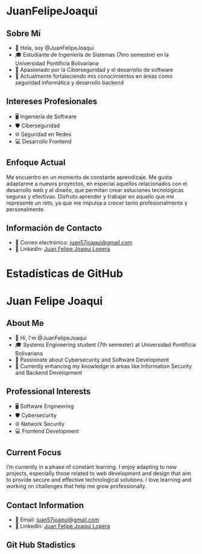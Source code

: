 # JuanFelipeJoaqui

## Sobre Mí

- 👋 Hola, soy @JuanFelipeJoaqui
- 🎓 Estudiante de Ingeniería de Sistemas (7mo semestre) en la Universidad Pontificia Bolivariana
- 🔐 Apasionado por la Ciberseguridad y el desarrollo de software
- 🌱 Actualmente fortaleciendo mis conocimientos en áreas como seguridad informática y desarrollo backend

## Intereses Profesionales
- 🖥️ Ingeniería de Software
- 🛡️ Ciberseguridad
- 🌐 Seguridad en Redes
- 💻 Desarrollo Frontend


## Enfoque Actual
Me encuentro en un momento de constante aprendizaje. Me gusta adaptarme a nuevos proyectos, en especial aquellos relacionados con el desarrollo web y el diseño, que permitan crear soluciones tecnológicas seguras y efectivas. Disfruto aprender y trabajar en aquello que me represente un reto, ya que me impulsa a crecer tanto profesionalmente y personalmente.

## Información de Contacto
- 📧 Correo electrónico: juan57joaqui@gmail.com
- 🔗 LinkedIn: [Juan Felipe Joaqui Lopera](https://www.linkedin.com/in/juan-felipe-joaqui-a84716286/)


# Estadísticas de GitHub


# Juan Felipe Joaqui
## About Me
- 👋 Hi, I'm @JuanFelipeJoaqui
- 🎓 Systems Engineering student (7th semester) at Universidad Pontificia Bolivariana
- 🔐 Passionate about Cybersecurity and Software Development
- 🌱 Currently enhancing my knowledge in areas like Information Security and Backend Development

## Professional Interests
- 🖥️ Software Engineering
- 🛡️ Cybersecurity
- 🌐 Network Security
- 💻 Frontend Development

## Current Focus
I’m currently in a phase of constant learning. I enjoy adapting to new projects, especially those related to web development and design that aim to provide secure and effective technological solutions. I love learning and working on challenges that help me grow professionally.

## Contact Information
- 📧 Email: juan57joaqui@gmail.com
- 🔗 LinkedIn: [Juan Felipe Joaqui Lopera](https://www.linkedin.com/in/juan-felipe-joaqui-a84716286/)

## Git Hub Stadistics

